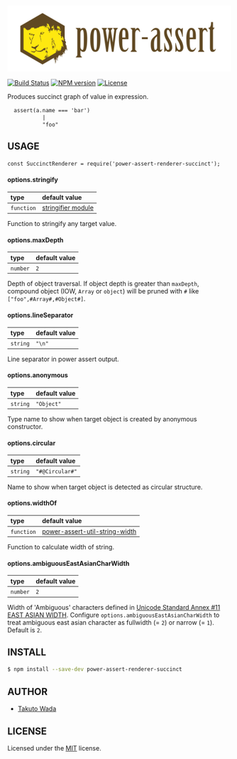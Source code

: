 [![power-assert][power-assert-banner]][power-assert-url]

[![Build Status][travis-image]][travis-url]
[![NPM version][npm-image]][npm-url]
[![License][license-image]][license-url]


Produces succinct graph of value in expression.

```
  assert(a.name === 'bar')
           |
           "foo"
```


USAGE
---------------------------------------

`const SuccinctRenderer = require('power-assert-renderer-succinct');`


#### options.stringify

| type       | default value |
|:-----------|:--------------|
| `function` | [stringifier module](https://github.com/twada/stringifier) |

Function to stringify any target value.


#### options.maxDepth

| type     | default value |
|:---------|:--------------|
| `number` | `2`           |

Depth of object traversal. If object depth is greater than `maxDepth`, compound object (IOW, `Array` or `object`) will be pruned with `#` like `["foo",#Array#,#Object#]`.


#### options.lineSeparator

| type     | default value |
|:---------|:--------------|
| `string` | `"\n"`        |

Line separator in power assert output.


#### options.anonymous

| type     | default value |
|:---------|:--------------|
| `string` | `"Object"`    |

Type name to show when target object is created by anonymous constructor.


#### options.circular

| type     | default value   |
|:---------|:----------------|
| `string` | `"#@Circular#"` |

Name to show when target object is detected as circular structure.


#### options.widthOf

| type       | default value |
|:-----------|:--------------|
| `function` | [power-assert-util-string-width](https://github.com/twada/power-assert-runtime/blob/master/packages/power-assert-util-string-width) |

Function to calculate width of string.


#### options.ambiguousEastAsianCharWidth

| type     | default value |
|:---------|:--------------|
| `number` | `2`           |

Width of 'Ambiguous' characters defined in [Unicode Standard Annex \#11 EAST ASIAN WIDTH](http://www.unicode.org/reports/tr11/#Ambiguous). Configure `options.ambiguousEastAsianCharWidth` to treat ambiguous east asian character as fullwidth (= `2`) or narrow (= `1`). Default is `2`.


INSTALL
---------------------------------------

```sh
$ npm install --save-dev power-assert-renderer-succinct
```


AUTHOR
---------------------------------------
* [Takuto Wada](https://github.com/twada)


LICENSE
---------------------------------------
Licensed under the [MIT](https://github.com/twada/power-assert-runtime/blob/master/LICENSE) license.


[power-assert-url]: https://github.com/power-assert-js/power-assert
[power-assert-banner]: https://raw.githubusercontent.com/power-assert-js/power-assert-js-logo/master/banner/banner-official-fullcolor.png

[travis-url]: https://travis-ci.org/twada/power-assert-runtime
[travis-image]: https://secure.travis-ci.org/twada/power-assert-runtime.svg?branch=master

[npm-url]: https://npmjs.org/package/power-assert-renderer-succinct
[npm-image]: https://badge.fury.io/js/power-assert-renderer-succinct.svg

[license-url]: https://github.com/twada/power-assert-runtime/blob/master/LICENSE
[license-image]: https://img.shields.io/badge/license-MIT-brightgreen.svg
